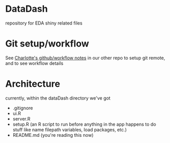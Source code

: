 # DataDash
repository for EDA shiny related files

# Git setup/workflow

See [Charlotte's github/workflow notes](https://github.com/OSUCliMates/CliMates/blob/master/workflow.md) in our other repo to setup git remote, and to see workflow details

# Architecture
currently, within the dataDash directory we've got

* .gitignore
* ui.R 
* server.R
* setup.R (an R script to run before anything in the app happens to do stuff like name filepath variables, load packages, etc.)
* README.md (you're reading this now)

